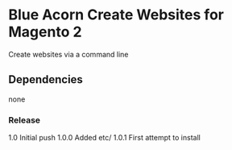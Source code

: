 # Blue Acorn Create Websites for Magento 2

Create websites via a command line

## Dependencies
none

### Release
1.0 Initial push
1.0.0 Added etc/
1.0.1 First attempt to install